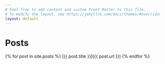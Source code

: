 ```yaml
---
# Feel free to add content and custom Front Matter to this file.
# To modify the layout, see https://jekyllrb.com/docs/themes/#overriding-theme-defaults
layout: default
---
```


# Posts

{% for post in site.posts %}
[{{ post.title }}]({{ post.url }})
{% endfor %}
